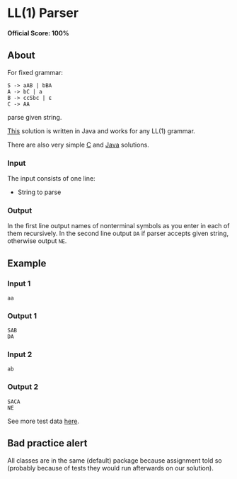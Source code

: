 # LL(1) Parser

#### Official Score: 100%

## About

For fixed grammar:

	S -> aAB | bBA
	A -> bC | a
	B -> ccSbc | ε
	C -> AA

parse given string.

[This](https://github.com/hermanzdosilovic/utr/tree/master/lab-4/src) solution is written in Java and works for any LL(1) grammar.

There are also very simple [C](https://github.com/hermanzdosilovic/utr/blob/master/lab-4/Parser.c) and [Java](https://github.com/hermanzdosilovic/utr/blob/master/lab-4/Parser.java) solutions.

### Input

The input consists of one line:

* String to parse

### Output

In the first line output names of nonterminal symbols as you enter in each of them recursively.
In the second line output `DA` if parser accepts given string, otherwise output `NE`.

## Example

### Input 1

	aa

### Output 1

	SAB
	DA

### Input 2

	ab

### Output 2

	SACA
	NE

See more test data [here](https://github.com/hermanzdosilovic/utr/tree/master/lab-4/test/Parser).

## Bad practice alert

All classes are in the same (default) package because assignment told so (probably because of tests they would run afterwards on our solution).
